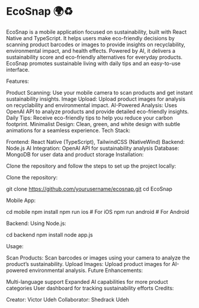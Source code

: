 # EcoSnap 🌍♻️

EcoSnap is a mobile application focused on sustainability, built with React Native and TypeScript. It helps users make eco-friendly decisions by scanning product barcodes or images to provide insights on recyclability, environmental impact, and health effects. Powered by AI, it delivers a sustainability score and eco-friendly alternatives for everyday products. EcoSnap promotes sustainable living with daily tips and an easy-to-use interface.

Features:

Product Scanning: Use your mobile camera to scan products and get instant sustainability insights.
Image Upload: Upload product images for analysis on recyclability and environmental impact.
AI-Powered Analysis: Uses OpenAI API to analyze products and provide detailed eco-friendly insights.
Daily Tips: Receive eco-friendly tips to help you reduce your carbon footprint.
Minimalist Design: Clean, green, and white design with subtle animations for a seamless experience.
Tech Stack:

Frontend: React Native (TypeScript), TailwindCSS (NativeWind)
Backend: Node.js
AI Integration: OpenAI API for sustainability analysis
Database: MongoDB for user data and product storage
Installation:

Clone the repository and follow the steps to set up the project locally:

Clone the repository:

git clone https://github.com/yourusername/ecosnap.git cd EcoSnap

Mobile App:

cd mobile npm install npm run ios # For iOS npm run android # For Android

Backend:
Using Node.js:

cd backend npm install node app.js

Usage:

Scan Products: Scan barcodes or images using your camera to analyze the product’s sustainability.
Upload Images: Upload product images for AI-powered environmental analysis.
Future Enhancements:

Multi-language support
Expanded AI capabilities for more product categories
User dashboard for tracking sustainability efforts
Credits:

Creator: Victor Udeh
Collaborator: Shedrack Udeh
